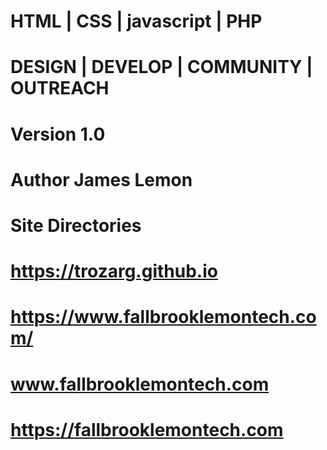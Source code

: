 <!-- Fallbrook LemonTech DOT COM -->
<!-- 

Project Name: A GitHub Website Builder 1.0
Project Text: Website Starter Kit for Github.com
Author: James Lemon
URI: https://www.fallbrooklemontech.com/
Date Created: Nov. 5 2020
Date Modified: Sept. 20th 2021 10:04 PM Pacific/Los Angeles
Languages: HTML | CSS | javascript | PHP 
Tags: DESIGN | DEVELOP | COMMUNITY | OUTREACH | 

-->

# HTML | CSS | javascript | PHP 
# DESIGN | DEVELOP | COMMUNITY | OUTREACH 
# Version 1.0 
# Author James Lemon

  # Site Directories 
# https://trozarg.github.io
# https://www.fallbrooklemontech.com/
# www.fallbrooklemontech.com
# https://fallbrooklemontech.com
